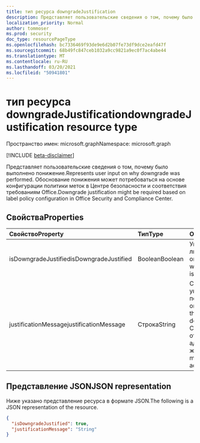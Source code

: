 ```yaml
---
title: тип ресурса downgradeJustification
description: Представляет пользовательские сведения о том, почему было выполнено понижение.
localization_priority: Normal
author: tommoser
ms.prod: security
doc_type: resourcePageType
ms.openlocfilehash: bc7336469f93de9e6d2b07fe73df9dce2eafd47f
ms.sourcegitcommit: 68b49fc847ceb1032a9cc9821a9ec0f7ac4abe44
ms.translationtype: MT
ms.contentlocale: ru-RU
ms.lasthandoff: 03/20/2021
ms.locfileid: "50941801"
---
```

# <a name="downgradejustification-resource-type"></a><span data-ttu-id="97a1b-103">тип ресурса downgradeJustification</span><span class="sxs-lookup"><span data-stu-id="97a1b-103">downgradeJustification resource type</span></span>

<span data-ttu-id="97a1b-104">Пространство имен: microsoft.graph</span><span class="sxs-lookup"><span data-stu-id="97a1b-104">Namespace: microsoft.graph</span></span>

[!INCLUDE [beta-disclaimer](../../includes/beta-disclaimer.md)]

<span data-ttu-id="97a1b-105">Представляет пользовательские сведения о том, почему было выполнено понижение.</span><span class="sxs-lookup"><span data-stu-id="97a1b-105">Represents user input on why downgrade was performed.</span></span> <span data-ttu-id="97a1b-106">Обоснование понижения может потребоваться на основе конфигурации политики меток в Центре безопасности и соответствия требованиям Office.</span><span class="sxs-lookup"><span data-stu-id="97a1b-106">Downgrade justification might be required based on label policy configuration in Office Security and Compliance Center.</span></span>

## <a name="properties"></a><span data-ttu-id="97a1b-107">Свойства</span><span class="sxs-lookup"><span data-stu-id="97a1b-107">Properties</span></span>

| <span data-ttu-id="97a1b-108">Свойство</span><span class="sxs-lookup"><span data-stu-id="97a1b-108">Property</span></span>             | <span data-ttu-id="97a1b-109">Тип</span><span class="sxs-lookup"><span data-stu-id="97a1b-109">Type</span></span>    | <span data-ttu-id="97a1b-110">Описание</span><span class="sxs-lookup"><span data-stu-id="97a1b-110">Description</span></span>                                                                                          |
| :------------------- | :------ | :--------------------------------------------------------------------------------------------------- |
| <span data-ttu-id="97a1b-111">isDowngradeJustified</span><span class="sxs-lookup"><span data-stu-id="97a1b-111">isDowngradeJustified</span></span> | <span data-ttu-id="97a1b-112">Boolean</span><span class="sxs-lookup"><span data-stu-id="97a1b-112">Boolean</span></span> | <span data-ttu-id="97a1b-113">Указывает, является ли понижение или не оправдано.</span><span class="sxs-lookup"><span data-stu-id="97a1b-113">Indicates whether the downgrade is or is not justified.</span></span>                                              |
| <span data-ttu-id="97a1b-114">justificationMessage</span><span class="sxs-lookup"><span data-stu-id="97a1b-114">justificationMessage</span></span> | <span data-ttu-id="97a1b-115">Строка</span><span class="sxs-lookup"><span data-stu-id="97a1b-115">String</span></span>  | <span data-ttu-id="97a1b-116">Сообщение, которое указывает, почему понижение является оправданным.</span><span class="sxs-lookup"><span data-stu-id="97a1b-116">Message that indicates why a downgrade is justified.</span></span> <span data-ttu-id="97a1b-117">Сообщение будет отображаться в административных журналах.</span><span class="sxs-lookup"><span data-stu-id="97a1b-117">The message will appear in administrative logs.</span></span> |

## <a name="json-representation"></a><span data-ttu-id="97a1b-118">Представление JSON</span><span class="sxs-lookup"><span data-stu-id="97a1b-118">JSON representation</span></span>

<span data-ttu-id="97a1b-119">Ниже указано представление ресурса в формате JSON.</span><span class="sxs-lookup"><span data-stu-id="97a1b-119">The following is a JSON representation of the resource.</span></span>

<!-- {
  "blockType": "resource",
  "optionalProperties": [

  ],
  "@odata.type": "microsoft.graph.downgradeJustification",
  "baseType": null
}-->

```json
{
  "isDowngradeJustified": true,
  "justificationMessage": "String"
}
```

<!-- uuid: 16cd6b66-4b1a-43a1-adaf-3a886856ed98
2019-02-04 14:57:30 UTC -->
<!-- {
  "type": "#page.annotation",
  "description": "downgradeJustification resource",
  "keywords": "",
  "section": "documentation",
  "tocPath": ""
}-->

